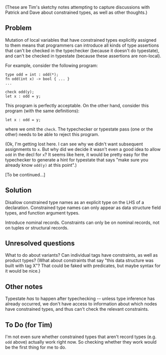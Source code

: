 (These are Tim's sketchy notes attempting to capture discussions with Patrick and Dave about constrained types, as well as other thoughts.)

## Problem

Mutation of local variables that have constrained types explicitly assigned to them means that programmers can introduce all kinds of type assertions that can't be checked in the typechecker (because it doesn't do typestate), and can't be checked in typestate (because these assertions are non-local).

For example, consider the following program:

    type odd = int : odd(*);
    fn odd(int x) -> bool { ... }
    ...

    check odd(y);
    let x : odd = y;

This program is perfectly acceptable. On the other hand, consider this program (with the same definitions):

    let x : odd = y;

where we omit the `check`. The typechecker or typestate pass (one or the other) needs to be able to reject this program. 

(Ok, I'm getting lost here. I can see why we didn't want subsequent assignments to `x`. But why did we decide it wasn't even a good idea to allow `odd` in the decl for `x`? It seems like here, it would be pretty easy for the typechecker to generate a hint for typestate that says "make sure you already know `odd(y)` at this point".)

[To be continued...]

## Solution

Disallow constrained type names as an explicit type on the LHS of a declaration. Constrained type names can only appear as data structure field types, and function argument types.

Introduce nominal records. Constraints can only be on nominal records, not on tuples or structural records. 

## Unresolved questions

What to do about variants? Can individual tags have constraints, as well as product types? (What about constraints that say "this data structure was built with tag X"? That could be faked with predicates, but maybe syntax for it would be nice.)

## Other notes

Typestate _has_ to happen after typechecking -- unless type inference has already occurred, we don't have access to information about which nodes have constrained types, and thus can't check the relevant constraints.

## To Do (for Tim)

I'm not even sure whether constrained types that aren't record types (e.g. `odd` above) actually work right now. So checking whether they work would be the first thing for me to do.